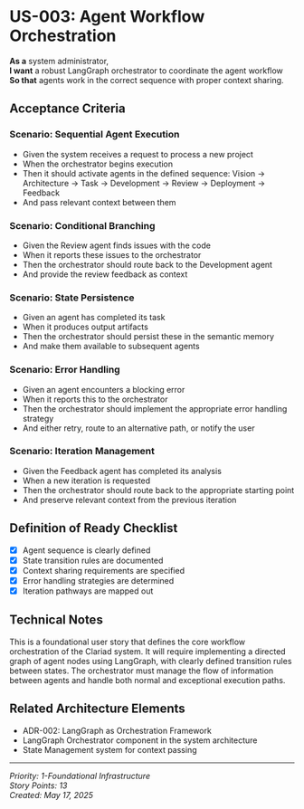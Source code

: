 # US-003: Agent Workflow Orchestration

**As a** system administrator,  
**I want** a robust LangGraph orchestrator to coordinate the agent workflow  
**So that** agents work in the correct sequence with proper context sharing.

## Acceptance Criteria

### Scenario: Sequential Agent Execution
- Given the system receives a request to process a new project
- When the orchestrator begins execution
- Then it should activate agents in the defined sequence: Vision → Architecture → Task → Development → Review → Deployment → Feedback
- And pass relevant context between them

### Scenario: Conditional Branching
- Given the Review agent finds issues with the code
- When it reports these issues to the orchestrator
- Then the orchestrator should route back to the Development agent
- And provide the review feedback as context

### Scenario: State Persistence
- Given an agent has completed its task
- When it produces output artifacts
- Then the orchestrator should persist these in the semantic memory
- And make them available to subsequent agents

### Scenario: Error Handling
- Given an agent encounters a blocking error
- When it reports this to the orchestrator
- Then the orchestrator should implement the appropriate error handling strategy
- And either retry, route to an alternative path, or notify the user

### Scenario: Iteration Management
- Given the Feedback agent has completed its analysis
- When a new iteration is requested
- Then the orchestrator should route back to the appropriate starting point
- And preserve relevant context from the previous iteration

## Definition of Ready Checklist

- [x] Agent sequence is clearly defined
- [x] State transition rules are documented
- [x] Context sharing requirements are specified
- [x] Error handling strategies are determined
- [x] Iteration pathways are mapped out

## Technical Notes

This is a foundational user story that defines the core workflow orchestration of the Clariad system. It will require implementing a directed graph of agent nodes using LangGraph, with clearly defined transition rules between states. The orchestrator must manage the flow of information between agents and handle both normal and exceptional execution paths.

## Related Architecture Elements

- ADR-002: LangGraph as Orchestration Framework
- LangGraph Orchestrator component in the system architecture
- State Management system for context passing

---

*Priority: 1-Foundational Infrastructure*  
*Story Points: 13*  
*Created: May 17, 2025*